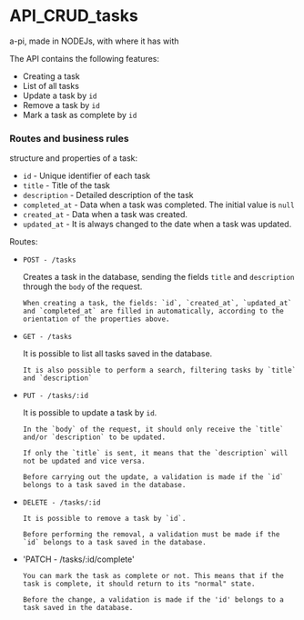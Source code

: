 # API_CRUD_tasks

a-pi, made in NODEJs, with where it has with

The API contains the following features:

- Creating a task
- List of all tasks
- Update a task by `id`
- Remove a task by `id`
- Mark a task as complete by `id`

### Routes and business rules

   structure and properties of a task:

- `id` - Unique identifier of each task
- `title` - Title of the task
- `description` - Detailed description of the task
- `completed_at` - Data when a task was completed. The initial value is `null`
- `created_at` - Data when a task was created.
- `updated_at` - It is always changed to the date when a task was updated.

Routes:

- `POST - /tasks`
    
   Creates a task in the database, sending the fields `title` and `description` through the `body` of the request.
    
      When creating a task, the fields: `id`, `created_at`, `updated_at` and `completed_at` are filled in automatically, according to the orientation of the properties above.
    
- `GET - /tasks`
    
     It is possible to list all tasks saved in the database.
    
      It is also possible to perform a search, filtering tasks by `title` and `description`
    
- `PUT - /tasks/:id`
    
     It is possible to update a task by `id`.
    
      In the `body` of the request, it should only receive the `title` and/or `description` to be updated.
    
      If only the `title` is sent, it means that the `description` will not be updated and vice versa.
    
      Before carrying out the update, a validation is made if the `id` belongs to a task saved in the database.
    
- `DELETE - /tasks/:id`
    
      It is possible to remove a task by `id`.
    
      Before performing the removal, a validation must be made if the `id` belongs to a task saved in the database.
    
- 'PATCH - /tasks/:id/complete'
    
      You can mark the task as complete or not. This means that if the task is complete, it should return to its "normal" state.
          
      Before the change, a validation is made if the 'id' belongs to a task saved in the database.
